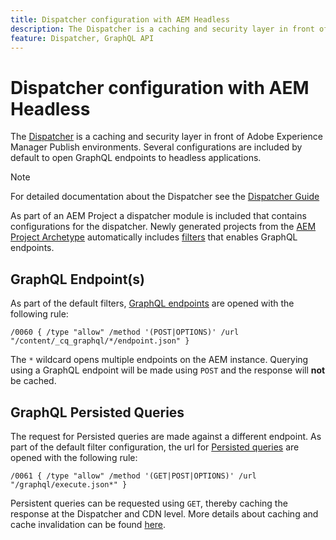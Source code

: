 ```yaml
---
title: Dispatcher configuration with AEM Headless
description: The Dispatcher is a caching and security layer in front of Adobe Experience Manager Publish environments. Several configurations are used to open GraphQL endpoints to headless applications.
feature: Dispatcher, GraphQL API
---
```


# Dispatcher configuration with AEM Headless

The [Dispatcher](https://experienceleague.adobe.com/docs/experience-manager-dispatcher/using/dispatcher.html) is a caching and security layer in front of Adobe Experience Manager Publish environments. Several configurations are included by default to open GraphQL endpoints to headless applications.

>[!NOTE]
>
>For detailed documentation about the Dispatcher see the [Dispatcher Guide](https://experienceleague.adobe.com/docs/experience-manager-dispatcher/using/dispatcher.html)

As part of an AEM Project a dispatcher module is included that contains configurations for the dispatcher. Newly generated projects from the [AEM Project Archetype](https://github.com/adobe/aem-project-archetype) automatically includes [filters](https://experienceleague.adobe.com/docs/experience-manager-dispatcher/using/configuring/dispatcher-configuration.html?#defining-a-filter) that enables GraphQL endpoints.

## GraphQL Endpoint(s)

As part of the default filters, [GraphQL endpoints](/help/headless/graphql-api/graphql-endpoint.md) are opened with the following rule:

```
/0060 { /type "allow" /method '(POST|OPTIONS)' /url "/content/_cq_graphql/*/endpoint.json" }
```

The `*` wildcard opens multiple endpoints on the AEM instance. Querying using a GraphQL endpoint will be made using `POST` and the response will **not** be cached.

## GraphQL Persisted Queries

The request for Persisted queries are made against a different endpoint. As part of the default filter configuration, the url for [Persisted queries](/help/headless/graphql-api/persisted-queries.md) are opened with the following rule:

```
/0061 { /type "allow" /method '(GET|POST|OPTIONS)' /url "/graphql/execute.json*" }
```

Persistent queries can be requested using `GET`, thereby caching the response at the Dispatcher and CDN level. More details about caching and cache invalidation can be found [here](/help/implementing/dispatcher/caching.md).
